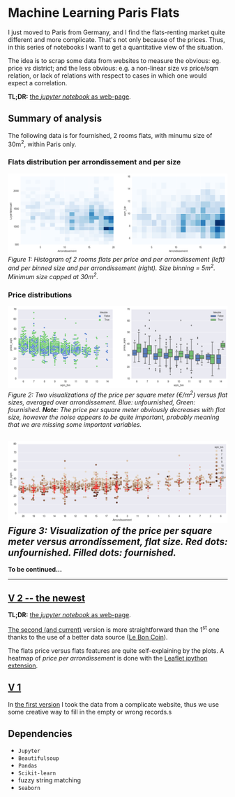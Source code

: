 
# Machine Learning Paris Flats

I just moved to Paris from Germany, and I find the flats-renting market quite different and more complicate.
That's not only because of the prices. Thus, in this series of notebooks I want to get a quantitative view of the situation.

The idea is to scrap some data from websites to measure  the obvious:  eg. price _vs_ district; and the less obvious: e.g. a non-linear size _vs_ price/sqm relation, or lack of relations with respect to cases in which one would expect a correlation.


**TL;DR:** [the *jupyter notebook* as web-page](http://htmlpreview.github.io/?https://github.com/astyonax/machine-learning-paris-flat/blob/master/v2/rendered/LBC-simple.html).


## Summary of analysis

The following data is for  fournished, 2 rooms flats, with minumu size of 30m<sup>2</sup>, within Paris only.

### Flats distribution per arrondissement and per size



![](v2/plots/flats_distribution.png) 
*Figure 1:  Histogram of 2 rooms flats per price and per arrondissement (left) and per binned size and per arrondissement (right). Size binning = 5m<sup>2</sup>. Minimum size capped at 30m<sup>2</sup>.*

### Price distributions
![ ](v2/plots/price_breakdown.png  "Price Breakdown #1/3")
*Figure 2:  Two visualizations of the price per square meter (€/m<sup>2</sup>) versus flat sizes, averaged over arrondissement. Blue: unfournished, Green: fournished. **Note**: The price per square meter obviously decreases with flat size, however the noise appears to be quite important, probably meaning that we are missing some important variables.*

![ ](v2/plots/price_breakdown_2.png  "Price Breakdown #2/3")
*Figure 3: Visualization of the price per square meter versus arrondissement, flat size. Red dots: unfournished. Filled dots: fournished.*
---
**To be continued...**

--- 
## [V 2 -- the newest](v2/)

**TL;DR:** [the *jupyter notebook* as web-page](http://htmlpreview.github.io/?https://github.com/astyonax/machine-learning-paris-flat/blob/master/v2/rendered/LBC-simple.html).

[The second (and current)](v2/) version is more straightforward than the 1<sup>st</sup> one thanks to the use of a better data source ([Le Bon Coin](leboncoin.fr)).

The flats price versus flats features are quite self-explaining by the plots. A heatmap of *price per arrondissement* is done with the [Leaflet ipython extension](https://github.com/ellisonbg/ipyleaflet).


## [V 1](v1/)
In [the first version](v1/) I took the data from a complicate website, thus we use some creative way to fill in the empty or wrong records.s


## Dependencies

* `Jupyter`
* `Beautifulsoup`
* `Pandas` 
* `Scikit-learn`
* fuzzy string matching
* `Seaborn`
